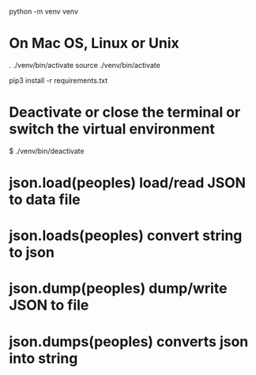 python -m venv venv	

# On Mac OS, Linux or Unix
. ./venv/bin/activate
source ./venv/bin/activate

pip3 install -r requirements.txt


# Deactivate or close the terminal or switch the virtual environment
$ ./venv/bin/deactivate

# json.load(peoples) load/read JSON to data file
# json.loads(peoples) convert string to json
# json.dump(peoples) dump/write JSON to file
# json.dumps(peoples) converts json into string
